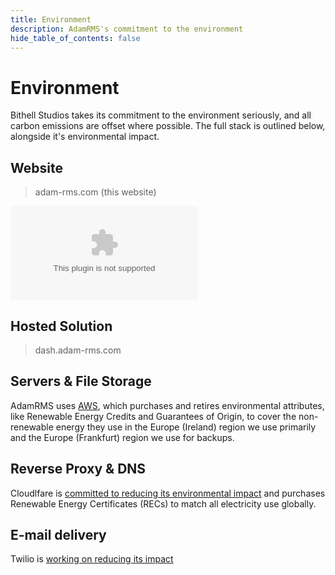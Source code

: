 ```yaml
---
title: Environment
description: AdamRMS's commitment to the environment
hide_table_of_contents: false
---
```


# Environment

Bithell Studios takes its commitment to the environment seriously, and all carbon emissions are offset where possible. The full stack is outlined below, alongside it's environmental impact. 

## Website

> adam-rms.com (this website)

![This website is hosted Green - checked by thegreenwebfoundation.org](https://api.thegreenwebfoundation.org/greencheckimage/adam-rms.com?nocache=true)

## Hosted Solution

> dash.adam-rms.com

## Servers & File Storage

AdamRMS uses [AWS](https://sustainability.aboutamazon.com/environment/the-cloud), which purchases and retires environmental attributes, like Renewable Energy Credits and Guarantees of Origin, to cover the non-renewable energy they use in the Europe (Ireland) region we use primarily and the Europe (Frankfurt) region we use for backups.

## Reverse Proxy & DNS

Cloudlfare is [committed to reducing its environmental impact](https://blog.cloudflare.com/the-climate-and-cloudflare/) and purchases Renewable Energy Certificates (RECs) to match all electricity use globally.

## E-mail delivery

Twilio is [working on reducing its impact](https://www.twilio.org/impact/2020-report/)